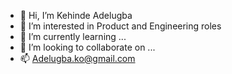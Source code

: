 - 👋 Hi, I’m Kehinde Adelugba 
- 👀 I’m interested in Product and Engineering roles
- 🌱 I’m currently learning ...
- 💞️ I’m looking to collaborate on ...
- 📫 Adelugba.ko@gmail.com
<!---
kennyadenat/kennyadenat is a ✨ special ✨ repository because its `README.md` (this file) appears on your GitHub profile.
You can click the Preview link to take a look at your changes.
--->
